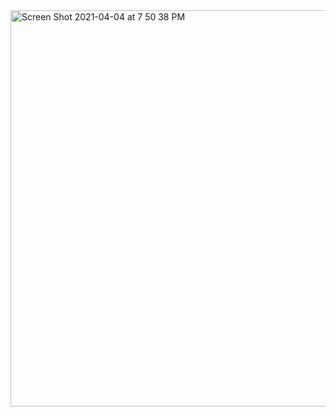 <img width="634" alt="Screen Shot 2021-04-04 at 7 50 38 PM" src="https://user-images.githubusercontent.com/69660053/113525614-d57e2300-9583-11eb-98a0-30489ca3a682.png">
